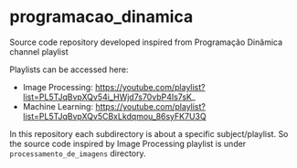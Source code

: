 # programacao_dinamica
Source code repository developed inspired from Programação Dinâmica channel playlist

Playlists can be accessed here:

* Image Processing: https://youtube.com/playlist?list=PL5TJqBvpXQv54i_HWjd7s70vbP4Is7sK_
* Machine Learning: https://youtube.com/playlist?list=PL5TJqBvpXQv5CBxLkdqmou_86syFK7U3Q

In this repository each subdirectory is about a specific subject/playlist. So the source code inspired by Image Processing playlist is under `processamento_de_imagens` directory.
